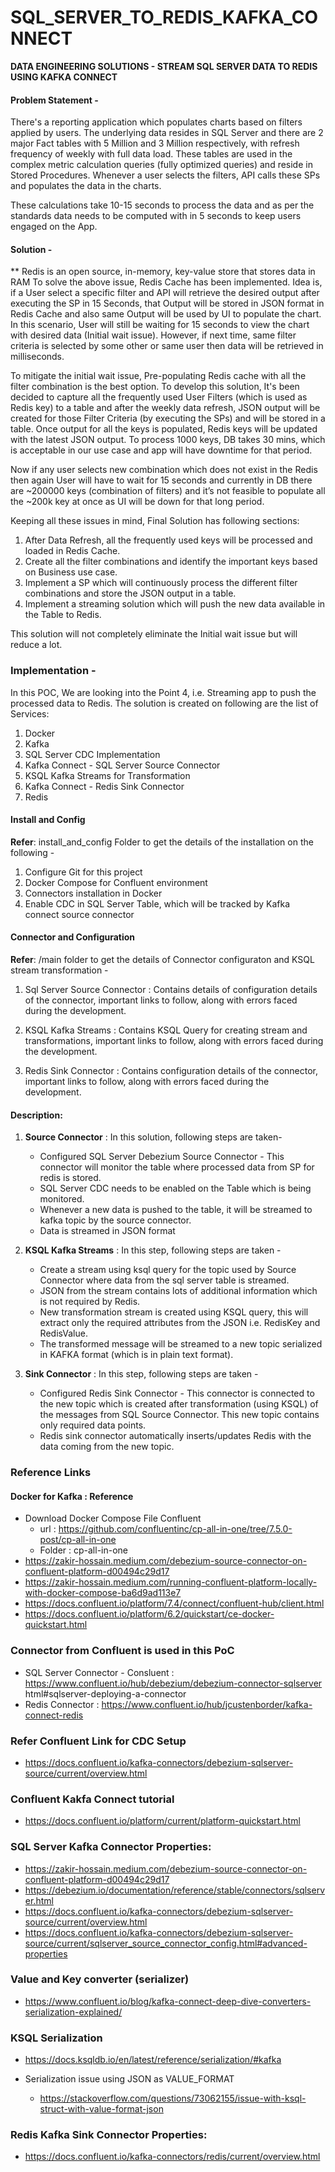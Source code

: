 # SQL_SERVER_TO_REDIS_KAFKA_CONNECT
**DATA ENGINEERING SOLUTIONS - STREAM SQL SERVER DATA TO REDIS USING KAFKA CONNECT**

#### Problem Statement - 

There's a reporting application which populates charts based on filters applied by users. The underlying data resides in SQL Server and there are 2 major Fact tables with 5 Million and 3 Million respectively, with refresh frequency of weekly with full data load. These tables are used in the complex metric calculation queries (fully optimized queries) and reside in Stored Procedures. Whenever a user selects the filters, API calls these SPs and populates the data in the charts.

These calculations take 10-15 seconds to process the data and as per the standards data needs to be computed with in 5 seconds to keep users engaged on the App.

#### Solution - 
** Redis is an open source, in-memory, key-value store that stores data in RAM
To solve the above issue, Redis Cache has been implemented. Idea is, if a User select a specific filter and API will retrieve the desired output after executing the SP in 15 Seconds, that Output will be stored in JSON format in Redis Cache and also same Output will be used by UI to populate the chart. In this scenario, User will still be waiting for 15 seconds to view the chart with desired data (Initial wait issue). However, if next time, same filter criteria is selected by some other or same user then data will be retrieved in milliseconds.

To mitigate the initial wait issue, Pre-populating Redis cache with all the filter combination is the best option. To develop this solution, It's been decided to capture all the frequently used User Filters (which is used as Redis key) to a table and after the weekly data refresh, JSON output will be created for those Filter Criteria (by executing the SPs) and will be stored in a table. Once output for all the keys is populated, Redis keys will be updated with the latest JSON output. To process 1000 keys, DB takes 30 mins, which is acceptable in our use case and app will have downtime for that period. 

Now if any user selects new combination which does not exist in the Redis then again User will have to wait for 15 seconds and currently in DB there are ~200000 keys (combination of filters) and it’s not feasible to populate all the ~200k key at once as UI will be down for that long period.

Keeping all these issues in mind, Final Solution has following sections:
1. After Data Refresh, all the frequently used keys will be processed and loaded in Redis Cache.
2. Create all the filter combinations and identify the important keys based on Business use case.
3. Implement a SP which will continuously process the different filter combinations and store the JSON output in a table.
4. Implement a streaming solution which will push the new data available in the Table to Redis. 

This solution will not completely eliminate the Initial wait issue but will reduce a lot. 

### Implementation - 
In this POC, We are looking into the Point 4, i.e. Streaming app to push the processed data to Redis.
The solution is created on following are the list of Services:
1. Docker
2. Kafka
3. SQL Server CDC Implementation
4. Kafka Connect - SQL Server Source Connector
5. KSQL Kafka Streams for Transformation
6. Kafka Connect - Redis Sink Connector
7. Redis

#### Install and Config

**Refer**: install_and_config Folder to get the details of the installation on the following - 
1. Configure Git for this project
2. Docker Compose for Confluent environment
3. Connectors installation in Docker
4. Enable CDC in SQL Server Table, which will be tracked by Kafka connect source connector 

#### Connector and Configuration

**Refer**: /main folder to get the details of Connector configuraton and KSQL stream transformation -
1. Sql Server Source Connector : Contains details of configuration details of the connector, important links to follow, along with errors faced during the development.

2. KSQL Kafka Streams : Contains KSQL Query for creating stream and transformations, important links to follow, along with errors faced during the development.

3. Redis Sink Connector : Contains configuration details of the connector, important links to follow, along with errors faced during the development.


#### Description:
1. **Source Connector** : In this solution, following steps are taken-
   - Configured SQL Server Debezium Source Connector - This connector will monitor the table where processed data from SP for redis is stored.
   - SQL Server CDC needs to be enabled on the Table which is being monitored.
   - Whenever a new data is pushed to the table, it will be streamed to kafka topic by the source connector.
   - Data is streamed in JSON format

2. **KSQL Kafka Streams** : In this step, following steps are taken - 
   - Create a stream using ksql query for the topic used by Source Connector where data from the sql server table is streamed.
   - JSON from the stream contains lots of additional information which is not required by Redis.
   - New transformation stream is created using KSQL query, this will extract only the required attributes from the JSON i.e. RedisKey and RedisValue.
   - The transformed message will be streamed to a new topic serialized in KAFKA format (which is in plain text format). 
   
3. **Sink Connector** : In this step, following steps are taken - 
   - Configured Redis Sink Connector - This connector is connected to the new topic which is created after transformation (using KSQL) of the messages from SQL Source Connector. This new topic contains only required data points.
   - Redis sink connector automatically inserts/updates Redis with the data coming from the new topic.


### Reference Links

#### Docker for Kafka : Reference
- Download Docker Compose File Confluent
   - url : https://github.com/confluentinc/cp-all-in-one/tree/7.5.0-post/cp-all-in-one
   - Folder : cp-all-in-one
- https://zakir-hossain.medium.com/debezium-source-connector-on-confluent-platform-d00494c29d17
- https://zakir-hossain.medium.com/running-confluent-platform-locally-with-docker-compose-ba6d9ad113e7
- https://docs.confluent.io/platform/7.4/connect/confluent-hub/client.html
- https://docs.confluent.io/platform/6.2/quickstart/ce-docker-quickstart.html


### Connector from Confluent is used in this PoC
- SQL Server Connector - Consluent : https://www.confluent.io/hub/debezium/debezium-connector-sqlserver html#sqlserver-deploying-a-connector
- Redis Connector : https://www.confluent.io/hub/jcustenborder/kafka-connect-redis

### Refer Confluent Link for CDC Setup
- https://docs.confluent.io/kafka-connectors/debezium-sqlserver-source/current/overview.html

### Confluent Kakfa Connect tutorial 
- https://docs.confluent.io/platform/current/platform-quickstart.html

### SQL Server Kafka Connector Properties:
- https://zakir-hossain.medium.com/debezium-source-connector-on-confluent-platform-d00494c29d17 
- https://debezium.io/documentation/reference/stable/connectors/sqlserver.html
- https://docs.confluent.io/kafka-connectors/debezium-sqlserver-source/current/overview.html
- https://docs.confluent.io/kafka-connectors/debezium-sqlserver-source/current/sqlserver_source_connector_config.html#advanced-properties
 
### Value and Key converter (serializer)
- https://www.confluent.io/blog/kafka-connect-deep-dive-converters-serialization-explained/
   

### KSQL Serialization 
- https://docs.ksqldb.io/en/latest/reference/serialization/#kafka
		
- Serialization issue using JSON as VALUE_FORMAT
   - https://stackoverflow.com/questions/73062155/issue-with-ksql-struct-with-value-format-json

### Redis Kafka Sink Connector Properties:
- https://docs.confluent.io/kafka-connectors/redis/current/overview.html
	